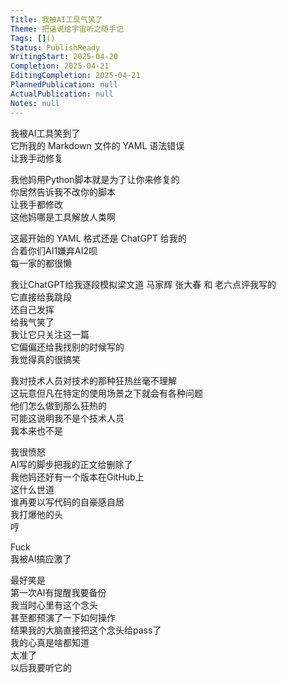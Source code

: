 ```yaml
---      
Title: 我被AI工具气笑了      
Theme: 把话说给宇宙听之随手记      
Tags: []()      
Status: PublishReady      
WritingStart: 2025-04-20      
Completion: 2025-04-21      
EditingCompletion: 2025-04-21      
PlannedPublication: null      
ActualPublication: null      
Notes: null      
---      
```

      
我被AI工具笑到了      
它所我的 Markdown 文件的 YAML 语法错误      
让我手动修复      
      
我他妈用Python脚本就是为了让你来修复的      
你居然告诉我不改你的脚本      
让我手都修改      
这他妈哪是工具解放人类啊      
      
这最开始的 YAML 格式还是 ChatGPT 给我的      
合着你们AI1嫌弃AI2呗      
每一家的都很懒      
      
我让ChatGPT给我逐段模拟梁文道 马家辉 张大春 和 老六点评我写的      
它直接给我跳段      
还自己发挥      
给我气笑了      
我让它只关注这一篇      
它偏偏还给我找别的时候写的      
我觉得真的很搞笑      
      
我对技术人员对技术的那种狂热丝毫不理解      
这玩意但凡在特定的使用场景之下就会有各种问题      
他们怎么做到那么狂热的      
可能这说明我不是个技术人员      
我本来也不是      
      
我很愤怒      
AI写的脚步把我的正文给删除了      
我他妈还好有一个版本在GitHub上      
这什么世道      
谁再要以写代码的自豪感自居      
我打爆他的头      
哼      
      
Fuck      
我被AI搞应激了      
      
最好笑是      
第一次AI有提醒我要备份      
我当时心里有这个念头      
甚至都预演了一下如何操作      
结果我的大脑直接把这个念头给pass了      
我的心真是啥都知道      
太准了      
以后我要听它的      
      
      
      